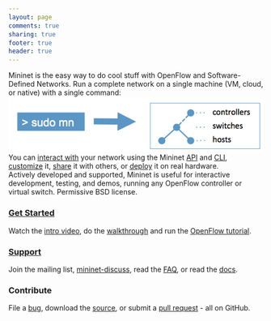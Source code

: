 ```yaml
---
layout: page
comments: true
sharing: true
footer: true
header: true
---
```


<div class=frontpageparagraph>
Mininet is the easy way to do cool stuff with OpenFlow and Software-Defined Networks.
Run a complete network on a single machine (VM, cloud, or native) with a single command:
</div>

<div class=frontpagediagram>
<img src="images/frontpage_diagram.png">
</div>

<div class=frontpageparagraph>
You can <a href="https://github.com/mininet/mininet/wiki/MininetSampleWorkflow#Interacting_with_a_Network">interact with</a>
your network using the Mininet
<a href="/fixme">API</a> and <a href="/fixme">CLI</a>, 
<a href="https://github.com/mininet/mininet/wiki/MininetSampleWorkflow#Customizing_a_Network">customize</a> it, 
<a href="https://github.com/mininet/mininet/wiki/MininetSampleWorkflow#Sharing_a_Network">share</a> it with others, 
or
<a href=""https://github.com/mininet/mininet/wiki/MininetSampleWorkflow#Running_on_Hardware">deploy</a>
 it on real hardware.  
</div>

<div class=frontpageparagraph>
Actively developed and supported, Mininet is useful for interactive development, testing, and demos, running any OpenFlow controller or virtual switch.  Permissive BSD license.
</div>

<div class=frontpagebutton>
<div class=buttontitle><h3><a href="https://github.com/mininet/mininet/wiki/MininetGettingStarted">Get Started</a></h3></div>
<div class=buttontext>
<p>Watch the <a href="/fixme" title="Intro Video">intro video</a>, 
do the <a href="https://github.com/mininet/mininet/wiki/MininetWalkthrough" title="Walkthrough">walkthrough</a> 
and run the <a href="http://www.openflow.org/wk/index.php/OpenFlow_Tutorial" title="Title">OpenFlow tutorial</a>.
</p>
</div>
</div>

<div class=frontpagebutton>
<div class=buttontitle><h3><a href="https://github.com/mininet/mininet/wiki/MininetSupport">Support</a></h3></div>
<div class=buttontext>
<p>
Join the mailing list, <a href="https://mailman.stanford.edu/mailman/alt/members?list=mininet-discuss">mininet-discuss</a>, read the
<a href="https://github.com/mininet/mininet/wiki/MininetFAQ">FAQ</a>, or read the <a href="/fixme">docs</a>.
</p>
</div>
</div>

<div class=frontpagebutton>
<div class=buttontitle><h3>Contribute</h3></div>
<div class=buttontext>
<p>
File a <a href="https://github.com/mininet/mininet/issues?milestone=1&state=open">bug</a>, download the <a href="https://github.com/mininet/mininet">source</a>, or submit a <a href="https://github.com/mininet/mininet/pulls">pull request</a> - all on GitHub.
</p>
</div>
</div>